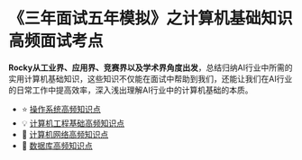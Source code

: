 # 《三年面试五年模拟》之计算机基础知识高频面试考点

**Rocky从工业界、应用界、竞赛界以及学术界角度出发**，总结归纳AI行业中所需的实用计算机基础知识，这些知识不仅能在面试中帮助到我们，还能让我们在AI行业的日常工作中提高效率，深入浅出理解AI行业中的计算机基础的本质。

- :star: [操作系统高频知识点](操作系统高频知识点.md)
- :bulb: [计算机工程基础高频知识点](计算机工程基础高频知识点.md)
- :rocket: [计算机网络高频知识点](计算机网络高频知识点.md)
- :eyes: [数据库高频知识点](数据库高频知识点.md)
